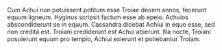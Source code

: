 Cum Achui non potuissent potitum esse Troiae decem annos, fecerunt equum ligneum. Hyginus scripsit factum esse ab epeio. 
Achuios abscondiderunt se in equum. Cassandra dicebat Achiui in equo esse, sed non credita est. Troiani crediderunt est Achui abierunt. Illa nocte, Troiani posuierunt equum pro templo, Achiui exierunt et potiebantur Troiam.
